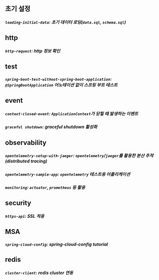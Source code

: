 ## 초기 설정
##### `loading-initial-data`: 초기 데이터 로딩(`data.sql`, `schema.sql`)

## http
##### `http-request`: http 정보 확인

## test
##### `spring-boot-test-without-spring-boot-application`: `@SpringBootApplication` 어노테이션 없이 스프링 부트 테스트

## event
##### `context-closed-event`: `ApplicationContext`가 닫힐 때 발생하는 이벤트
##### `graceful shutdown`: graceful shutdown 활성화

## observability
##### `opentelemetry-setup-with-jaeger`: `opentelemetry`/`jaeger`를 활용한 분산 추적(distributed tracing)
##### `opentelemetry-sample-app`: `opentelemetry` 테스트용 어플리케이션
##### `monitoring`: `actuator`, `prometheus` 등 활용

## security
##### `https-api`: SSL 적용

## MSA
##### `spring-cloud-config`: spring-cloud-config tutorial

## redis
##### `cluster-client`: redis cluster 연동